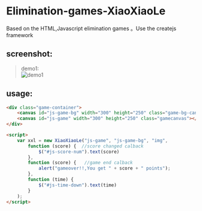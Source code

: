 # Elimination-games-XiaoXiaoLe
Based on the HTML,Javascript elimination games 。Use the createjs framework


## screenshot:

>demo1:<br>
![demo1]("https://raw.githubusercontent.com/yicheng-irun/Elimination-games-XiaoXiaoLe/master/assets/demo1.png")



## usage:
```HTML
<div class="game-container">
    <canvas id="js-game-bg" width="300" height="250" class="game-bg-canvas"></canvas>
    <canvas id="js-game" width="300" height="250" class="gamecanvas"></canvas>
</div>

<script>
    var xxl = new XiaoXiaoLe("js-game", "js-game-bg", "img",
        function (score) {  //score changed calback
            $("#js-score-num").text(score)
        }, 
        function (score) {   //game end calback
            alert("gameover!!,You get " + score + " points");
        }, 
        function (time) {
            $("#js-time-down").text(time)
        }
    );
</script>
```
